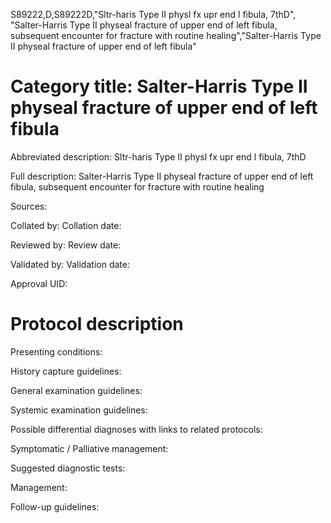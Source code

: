 S89222,D,S89222D,"Sltr-haris Type II physl fx upr end l fibula, 7thD", "Salter-Harris Type II physeal fracture of upper end of left fibula, subsequent encounter for fracture with routine healing","Salter-Harris Type II physeal fracture of upper end of left fibula"
# Category title: Salter-Harris Type II physeal fracture of upper end of left fibula

Abbreviated description: Sltr-haris Type II physl fx upr end l fibula, 7thD

Full description: Salter-Harris Type II physeal fracture of upper end of left fibula, subsequent encounter for fracture with routine healing

Sources:

Collated by:
Collation date:

Reviewed by:
Review date:

Validated by:
Validation date:

Approval UID:

# Protocol description

Presenting conditions:

History capture guidelines:

General examination guidelines:

Systemic examination guidelines:

Possible differential diagnoses with links to related protocols:

Symptomatic / Palliative management:

Suggested diagnostic tests:

Management:

Follow-up guidelines:
